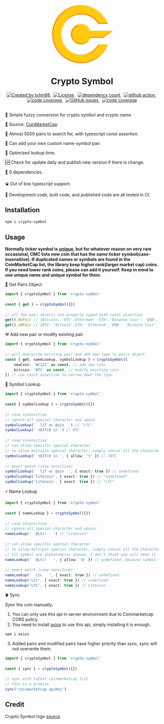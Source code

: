 <!-- markdownlint-disable MD010 -->
<!-- markdownlint-disable MD033 -->
<!-- markdownlint-disable MD041 -->

<div align="center">
<img>
		<img src="https://raw.githubusercontent.com/tylim88/crypto-symbol/master/img/symbol.png" width="200px"/>
		<h1>Crypto Symbol</h1>
</div>

<div align="center">
		<a href="https://www.npmjs.com/package/crypto-symbol" target="_blank">
				<img
					src="https://img.shields.io/npm/v/crypto-symbol"
					alt="Created by tylim88"
				/>
			</a>
			&nbsp;
			<a
				href="https://github.com/tylim88/crypto-symbol/blob/main/LICENSE"
				target="_blank"
			>
				<img
					src="https://img.shields.io/github/license/tylim88/crypto-symbol"
					alt="License"
				/>
			</a>
			&nbsp;
			<a
				href="https://www.npmjs.com/package/crypto-symbol?activeTab=dependencies"
				target="_blank"
			>
				<img
					src="https://img.shields.io/badge/dynamic/json?url=https://api.npmutil.com/package/crypto-symbol&label=dependencies&query=$.dependencies.count&color=brightgreen"
					alt="dependency count"
				/>
			</a>
			&nbsp;
			<a href="https://github.com/tylim88/crypto-symbol/actions" target="_blank">
				<img
					src="https://github.com/tylim88/Crypto-Symbol/workflows/Main/badge.svg"
					alt="github action"
				/>
			</a>
			&nbsp;
			<a href="https://codecov.io/gh/tylim88/Crypto-Symbol" target="_blank">
				<img
					src="https://codecov.io/gh/tylim88/Crypto-Symbol/branch/master/graph/badge.svg"
					alt="code coverage"
				/>
			</a>
			&nbsp;
			<a href="https://github.com/tylim88/crypto-symbol/issues" target="_blank">
				<img
					alt="GitHub issues"
					src="https://img.shields.io/github/issues-raw/tylim88/crypto-symbol"
				></img>
			</a>
			&nbsp;
			<a href="https://snyk.io/test/github/tylim88/crypto-symbol" target="_blank">
				<img
					src="https://snyk.io/test/github/tylim88/crypto-symbol/badge.svg"
					alt="code coverage"
				/>
			</a>
</div>
<br/>

🐤 Simple fuzzy conversion for crypto symbol and crypto name.

📔 Source: [CoinMarketCap](https://coinmarketcap.com)

🔔 Almost 5000 pairs to search for, with typescript const assertion.

💪 Can add your own custom name-symbol pair.

🌟 Optimized lookup time.

🆙 Check for update daily and publish new version if there is change.

🥰 0 dependencies.

⛲️ Out of box typescript support.

🦺 Development code, built code, and published code are all tested in CI.

## Installation

```bash
npm i crypto-symbol
```

## Usage

**Normally ticker symbol is [unique](https://coinmarketcap.com/alexandria/glossary/ticker-symbol), but for whatever reason on very rare occasional, CMC lists new coin that has the same ticker symbol(case-insensitive). If duplicated names or symbols are found in the CoinMarketCap list, the library keep higher rank(larger market cap) coins. If you need lower rank coins, please can add it yourself. Keep in mind to use unique name and unique symbol for them.**

🎵 Get Pairs Object

```ts
import { cryptoSymbol } from 'crypto-symbol'

const { get } = cryptoSymbol({})

// all the pair objects are properly typed with const assertion
get().NSPair // {Bitcoin: 'BTC',Ethereum: 'ETH','Binance Coin': 'BNB',......}
get().SNPair // {BTC: 'Bitcoin',ETH: 'Ethereum','BNB': 'Binance Coin',......}
```

⚒ Add new pair or modify existing pair

```ts
import { cryptoSymbol } from 'crypto-symbol'

// will overwrite existing pair and add new type to pairs object
const { get, nameLookup, symbolLookup } = cryptoSymbol({
	newCoin: 'NC123' as const, // add new coin
	bitcoin: 'BTC' as const, // modify existing coin
}) // use const assertion to narrow down the type
```

🎐 Symbol Lookup

```ts
import { cryptoSymbol } from 'crypto-symbol'

const { symbolLookup } = cryptoSymbol({})

// case insensitive
// ignore all special character and space
symbolLookup('  liT ec @oin  ') // "LTC"
symbolLookup(' τbITcO in ') // BTC

// case insensitive
// can allow specific special character
// to allow multiple special character, simply concat all the character, eg "#$%)("
symbolLookup(' τbITcO in ', { allow: 'τ' }) // TBTC

// exact match (case sensitive)
symbolLookup('  liT ec @oin  ', { exact: true }) // undefined
symbolLookup('litecoin', { exact: true }) // "undefined"
symbolLookup('Litecoin', { exact: true }) // "LTC"
```

⚡️ Name Lookup

```ts
import { cryptoSymbol } from 'crypto-symbol'

const { nameLookup } = cryptoSymbol({})

// case insensitive
// ignore all special character and space)
nameLookup('  @Ltc!   ') // "Litecoin"

// can allow specific special character
// to allow multiple special character, simply concat all the character, eg "#$%)("
// all symbol are alphanumeric anyway, I don't think you will need it
nameLookup('  @Ltc!   ', { allow: '@' }) // undefined, because symbol "@Ltc" does not exist

// exact match (case sensitive)
nameLookup('  Ltc   ', { exact: true }) // undefined
nameLookup('Ltc', { exact: true }) // undefined
nameLookup('LTC', { exact: true }) // Litecoin
```

🍀 Sync

Sync the coin manually.

1. You can only use this api in server environment due to Coinmarketcap CORS policy.
2. You need to install [axios](https://www.npmjs.com/package/axios) to use this api, simply installing it is enough.

```bash
npm i axios
```

3. Added pairs and modified pairs have higher priority than sync, sync will not overwrite them.

```ts
import { cryptoSymbol } from 'crypto-symbol'

const { sync } = cryptoSymbol({})

// sync with latest coinmarketcap list
// this is a promise
sync('coinmarketcap apiKey')
```

## Credit

Crypto Symbol logo [source](https://flyclipart.com/cryptocurrency-gold-cryptocurrency-png-678000#)
